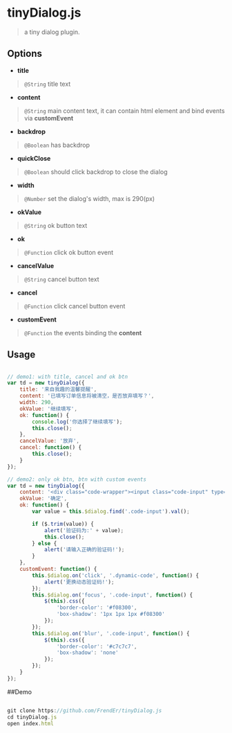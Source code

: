 # tinyDialog.js
> a tiny dialog plugin.

## Options

- **title**
> `@String` title text

- **content**
> `@String` main content text, it can contain html element and bind events via **customEvent**

- **backdrop**
> `@Boolean` has backdrop

- **quickClose**
> `@Boolean` should click backdrop to close the dialog

- **width**
> `@Number` set the dialog's width, max is 290(px)

- **okValue**
> `@String` ok button text

- **ok**
> `@Function` click ok button event

- **cancelValue**
> `@String` cancel button text

- **cancel**
> `@Function` click cancel button event

- **customEvent**
> `@Function` the events binding the **content**

## Usage

```js

// demo1: with title, cancel and ok btn
var td = new tinyDialog({
    title: '来自我趣的温馨提醒',
    content: '已填写订单信息将被清空，是否放弃填写？',
    width: 290,
    okValue: '继续填写',
    ok: function() {
        console.log('你选择了继续填写');
        this.close();
    },
    cancelValue: '放弃',
    cancel: function() {
        this.close();
    }
});

// demo2: only ok btn, btn with custom events
var td = new tinyDialog({
    content: '<div class="code-wrapper"><input class="code-input" type="text" placeholder="图片验证码"><span class="dynamic-code">fs2c</span></div>',
    okValue: '确定',
    ok: function() {
        var value = this.$dialog.find('.code-input').val();

        if ($.trim(value)) {
            alert('验证码为:' + value);
            this.close();
        } else {
            alert('请输入正确的验证码!');
        }
    },
    customEvent: function() {
        this.$dialog.on('click', '.dynamic-code', function() {
            alert('更换动态验证码!');
        });
        this.$dialog.on('focus', '.code-input', function() {
            $(this).css({
                'border-color': '#f08300',
                'box-shadow': '1px 1px 1px #f08300'
            });
        });
        this.$dialog.on('blur', '.code-input', function() {
            $(this).css({
                'border-color': '#c7c7c7',
                'box-shadow': 'none'
            });
        });
    }
});

```

##Demo

```js

git clone https://github.com/FrendEr/tinyDialog.js
cd tinyDialog.js
open index.html

```
